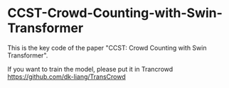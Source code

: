 # CCST-Crowd-Counting-with-Swin-Transformer
This is the key code of the paper "CCST: Crowd Counting with Swin Transformer".

If you want to train the model, please put it in Trancrowd https://github.com/dk-liang/TransCrowd

